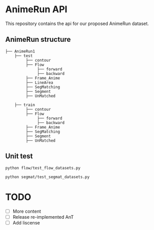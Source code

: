 # AnimeRun API
This repository contains the api for our proposed AnimeRun dataset.

## AnimeRun structure

```Shell
├── AnimeRun1
    ├── test
         ├── contour
         ├── Flow
              ├── forward
              ├── backward
         ├── Frame_Anime
         ├── LineArea
         ├── SegMatching
         ├── Segment
         ├── UnMatched
         
    ├── train
         ├── contour
         ├── Flow
              ├── forward
              ├── backward
         ├── Frame_Anime
         ├── SegMatching
         ├── Segment
         ├── UnMatched

```

## Unit test
    python flow/test_flow_datasets.py

    python segmat/test_segmat_datasets.py

# TODO
 - [ ] More content
 - [ ] Release re-implemented AnT
 - [ ] Add liscense
